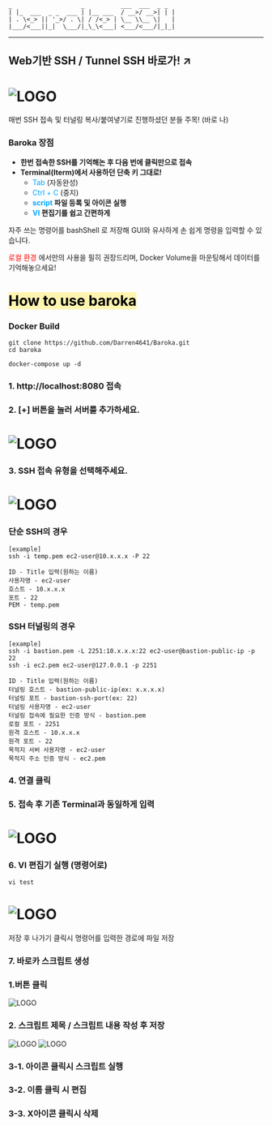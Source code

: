 ```  
_                   _          ___  ___  _ _
| |_  ___  _ _  ___ | |__ ___  / __>/ __>| | |
| . \<_> || '_>/ . \| / /<_> | \__ \\__ \|   |
|___/<___||_|  \___/|_\_\<___| <___/<___/|_|_|
```
---
## Web기반 SSH / Tunnel SSH 바로가! ↗️
# ![LOGO](./baroka.gif)

매번 SSH 접속 및 터널링 복사/붙여녛기로 진행하셨던 분들 주목! (바로 나)

### Baroka 장점
* **한번 접속한 SSH를 기억해논 후 다음 번에 클릭만으로 접속**
* **Terminal(Iterm)에서 사용하던 단축 키 그대로!**
  * <span style="color:#00A6FFFF"> Tab </span>(자동완성)
  * <span style="color:#00A6FFFF"> Ctrl + C  </span>(중지)
  * **<span style="color:#00A6FFFF"> script </span> 파일 등록 및 아이콘 실행**
  * **<span style="color:#00A6FFFF"> VI </span> 편집기를 쉽고 간편하게**

자주 쓰는 명령어를 bashShell 로 저장해 GUI와 유사하게 손 쉽게 명령을 입력할 수 있습니다.

<span style="color:red"> 로컬 환경 </span>에서만의 사용을 필히 권장드리며, Docker Volume을 마운팅해서 데이터를 기억해놓으세요!

# <span style="background-color:#fff5b1; color:#000;"> How to use baroka </span>
### **Docker Build**
```shell
git clone https://github.com/Darren4641/Baroka.git
cd baroka

docker-compose up -d
```
### **1. http://localhost:8080 접속**
### **2. [+] 버튼을 눌러 서버를 추가하세요.**
# ![LOGO](./index.png)
### **3. SSH 접속 유형을 선택해주세요.**
# ![LOGO](./step1.png)
### **단순 SSH의 경우**
```
[example]
ssh -i temp.pem ec2-user@10.x.x.x -P 22

ID - Title 입력(원하는 이름)   
사용자명 - ec2-user  
호스트 - 10.x.x.x
포트 - 22   
PEM - temp.pem
```
### **SSH 터널링의 경우**
```
[example]
ssh -i bastion.pem -L 2251:10.x.x.x:22 ec2-user@bastion-public-ip -p 22
ssh -i ec2.pem ec2-user@127.0.0.1 -p 2251

ID - Title 입력(원하는 이름)   
터널링 호스트 - bastion-public-ip(ex: x.x.x.x)
터널링 포트 - bastion-ssh-port(ex: 22)
터널링 사용자명 - ec2-user
터널링 접속에 필요한 인증 방식 - bastion.pem
로컬 포트 - 2251
원격 호스트 - 10.x.x.x
원격 포트 - 22
목적지 서버 사용자명 - ec2-user
목적지 주소 인증 방식 - ec2.pem 
```
### **4. 연결 클릭**
### **5. 접속 후 기존 Terminal과 동일하게 입력**
# ![LOGO](./terminal.png)

### **6. VI 편집기 실행 (명령어로)**
```shell
vi test
```
# ![LOGO](./vi.png)
저장 후 나가기 클릭시 명령어를 입력한 경로에 파일 저장

### **7. 바로카 스크립트 생성**
### 1.버튼 클릭 
![LOGO](./add_script.png)
### 2. 스크립트 제목 / 스크립트 내용 작성 후 저장
![LOGO](./baroka_vi.png)
![LOGO](./baroka_icon.png)
### 3-1. 아이콘 클릭시 스크립트 실행
### 3-2. 이름 클릭 시 편집
### 3-3. X아이콘 클릭시 삭제



